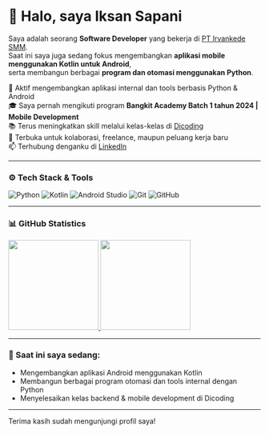 # 👋 Halo, saya Iksan Sapani

Saya adalah seorang **Software Developer** yang bekerja di [PT Irvankede SMM](https://irvankedesmm.co.id/).  
Saat ini saya juga sedang fokus mengembangkan **aplikasi mobile menggunakan Kotlin untuk Android**,  
serta membangun berbagai **program dan otomasi menggunakan Python**.

📍 Aktif mengembangkan aplikasi internal dan tools berbasis Python & Android  
🎓 Saya pernah mengikuti program **Bangkit Academy Batch 1 tahun 2024 | Mobile Development**  
📚 Terus meningkatkan skill melalui kelas-kelas di [Dicoding](https://www.dicoding.com/users/iksansapani/academies)  
💼 Terbuka untuk kolaborasi, freelance, maupun peluang kerja baru  
📫 Terhubung denganku di [LinkedIn](https://www.linkedin.com/in/iksan-sapani-898545260/)

---

### ⚙️ Tech Stack & Tools
![Python](https://img.shields.io/badge/-Python-3776AB?style=for-the-badge&logo=python&logoColor=white)
![Kotlin](https://img.shields.io/badge/-Kotlin-0095D5?style=for-the-badge&logo=kotlin&logoColor=white)
![Android Studio](https://img.shields.io/badge/-Android%20Studio-3DDC84?style=for-the-badge&logo=android-studio&logoColor=white)
![Git](https://img.shields.io/badge/-Git-F05032?style=for-the-badge&logo=git&logoColor=white)
![GitHub](https://img.shields.io/badge/-GitHub-181717?style=for-the-badge&logo=github)

---

### 📊 GitHub Statistics

<p align="left">
  <a href="https://github.com/penuliscode">
    <img height="180em" src="https://github-readme-stats-eight-theta.vercel.app/api?username=penuliscode&show_icons=true&theme=algolia&include_all_commits=true&count_private=true"/>
    <img height="180em" src="https://github-readme-stats-eight-theta.vercel.app/api/top-langs/?username=penuliscode&layout=compact&theme=algolia"/>
  </a>
</p>

---

### 📌 Saat ini saya sedang:
- Mengembangkan aplikasi Android menggunakan Kotlin  
- Membangun berbagai program otomasi dan tools internal dengan Python  
- Menyelesaikan kelas backend & mobile development di Dicoding

---

Terima kasih sudah mengunjungi profil saya!
